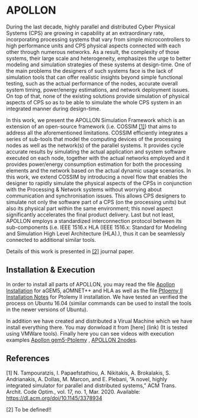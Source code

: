 # APOLLON
During the last decade, highly parallel and distributed Cyber Physical Systems (CPS) are growing in capability at an extraordinary rate, incorporating processing systems that vary from simple microcontrollers to high performance units and CPS physical aspects connected with each other through numerous networks. As a result, the complexity of those systems, their large scale and heterogeneity, emphasizes the urge to better modeling and simulation strategies of these systems at design-time. One of the main problems the designers of such systems face is the lack of simulation tools that can offer realistic insights beyond simple functional testing, such as the actual performance of the nodes, accurate overall system timing, power/energy estimations, and network deployment issues. On top of that, none of the existing solutions provide simulation of physical aspects of CPS so as to be able to simulate the whole CPS system in an integrated manner during design-time.

In this work, we present the APOLLON Simulation Framework which is an extension of an open-source framework (i.e. COSSIM [[1]](#1)) that aims to address all the aforementioned limitations. COSSIM efficiently integrates a series of sub-tools that model the computing devices of the processing nodes as well as the network(s) of the parallel systems. It provides cycle accurate results by simulating the actual application and system software executed on each node, together with the actual networks employed and it provides power/energy consumption estimation for both the processing elements and the network based on the actual dynamic usage scenarios. In this work, we extend COSSIM by introducing a novel flow that enables the designer to rapidly simulate the physical aspects of the CPSs in conjunction with the Processing & Network systems without worrying about communication and synchronisation issues. This allows CPS designers to simulate not only the software part of a CPS (on the processing units) but also its physical part within the same environment; this novel aspect significantly accelerates the final product delivery. Last but not least, APOLLON employs a standardized interconnection protocol between its sub-components (i.e. IEEE 1516.x  HLA (IEEE 1516.x: Standard for Modeling and Simulation High Level Architecture (HLA).), thus it can be seamlessly connected to additional similar tools.

Details of this work is presented in [[2]](#2) journal paper.

## Installation & Execution

In order to install all parts of APOLLON, you may read the file [Apollon Installation](apollon_install.sh) for aGEM5, aOMNET++ and HLA as well as the file [Ptloemy II Installation Notes](ptolemy-ii-version11-linux-installation-notes.txt) for Ptolemy II installation. We have tested an verified the process on Ubuntu 16.04 (similar commands can be used to install the tools in the newer versions of Ubuntu). 

In addition we have created and distributed a Virual Machine which we have install everything there. You may donwload it from [here] (link) (It is tested using VMWare tools). Finally here you can see videos with execution examples [Apollon gem5-Ptolemy](http://kition.mhl.tuc.gr:8000/f/6765b61cc3) , [APOLLON 2nodes](http://kition.mhl.tuc.gr:8000/f/fa7a952458).


## References
<a id="1">[1]</a> 
N. Tampouratzis, I. Papaefstathiou, A. Nikitakis, A. Brokalakis,
S. Andrianakis, A. Dollas, M. Marcon, and E. Plebani, “A novel,
highly integrated simulator for parallel and distributed systems,”
ACM Trans. Archit. Code Optim., vol. 17, no. 1, Mar. 2020.
Available: https://dl.acm.org/doi/10.1145/3378934

<a id="2">[2]</a> 
To be defined!!
